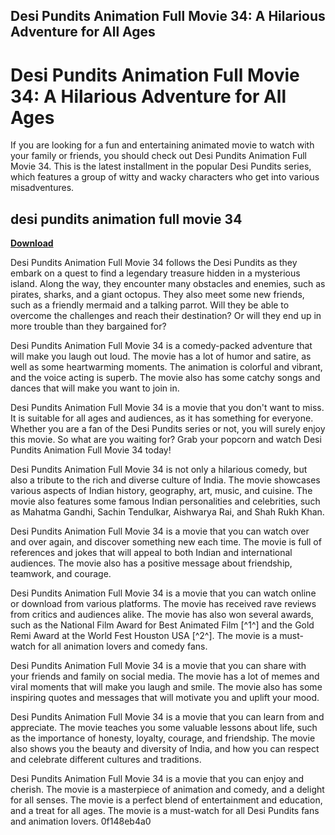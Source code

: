 ## Desi Pundits Animation Full Movie 34: A Hilarious Adventure for All Ages

  
# Desi Pundits Animation Full Movie 34: A Hilarious Adventure for All Ages
  
If you are looking for a fun and entertaining animated movie to watch with your family or friends, you should check out Desi Pundits Animation Full Movie 34. This is the latest installment in the popular Desi Pundits series, which features a group of witty and wacky characters who get into various misadventures.
 
## desi pundits animation full movie 34


[**Download**](https://fienislile.blogspot.com/?download=2tKRTy)

  
Desi Pundits Animation Full Movie 34 follows the Desi Pundits as they embark on a quest to find a legendary treasure hidden in a mysterious island. Along the way, they encounter many obstacles and enemies, such as pirates, sharks, and a giant octopus. They also meet some new friends, such as a friendly mermaid and a talking parrot. Will they be able to overcome the challenges and reach their destination? Or will they end up in more trouble than they bargained for?
  
Desi Pundits Animation Full Movie 34 is a comedy-packed adventure that will make you laugh out loud. The movie has a lot of humor and satire, as well as some heartwarming moments. The animation is colorful and vibrant, and the voice acting is superb. The movie also has some catchy songs and dances that will make you want to join in.
  
Desi Pundits Animation Full Movie 34 is a movie that you don't want to miss. It is suitable for all ages and audiences, as it has something for everyone. Whether you are a fan of the Desi Pundits series or not, you will surely enjoy this movie. So what are you waiting for? Grab your popcorn and watch Desi Pundits Animation Full Movie 34 today!
  
Desi Pundits Animation Full Movie 34 is not only a hilarious comedy, but also a tribute to the rich and diverse culture of India. The movie showcases various aspects of Indian history, geography, art, music, and cuisine. The movie also features some famous Indian personalities and celebrities, such as Mahatma Gandhi, Sachin Tendulkar, Aishwarya Rai, and Shah Rukh Khan.
  
Desi Pundits Animation Full Movie 34 is a movie that you can watch over and over again, and discover something new each time. The movie is full of references and jokes that will appeal to both Indian and international audiences. The movie also has a positive message about friendship, teamwork, and courage.
  
Desi Pundits Animation Full Movie 34 is a movie that you can watch online or download from various platforms. The movie has received rave reviews from critics and audiences alike. The movie has also won several awards, such as the National Film Award for Best Animated Film [^1^] and the Gold Remi Award at the World Fest Houston USA [^2^]. The movie is a must-watch for all animation lovers and comedy fans.
  
Desi Pundits Animation Full Movie 34 is a movie that you can share with your friends and family on social media. The movie has a lot of memes and viral moments that will make you laugh and smile. The movie also has some inspiring quotes and messages that will motivate you and uplift your mood.
  
Desi Pundits Animation Full Movie 34 is a movie that you can learn from and appreciate. The movie teaches you some valuable lessons about life, such as the importance of honesty, loyalty, courage, and friendship. The movie also shows you the beauty and diversity of India, and how you can respect and celebrate different cultures and traditions.
  
Desi Pundits Animation Full Movie 34 is a movie that you can enjoy and cherish. The movie is a masterpiece of animation and comedy, and a delight for all senses. The movie is a perfect blend of entertainment and education, and a treat for all ages. The movie is a must-watch for all Desi Pundits fans and animation lovers.
 0f148eb4a0
